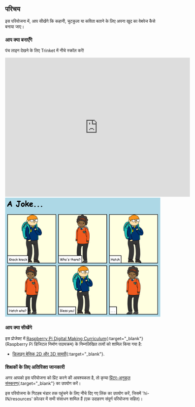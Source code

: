 ## परिचय

इस परियोजना में, आप सीखेंगे कि कहानी, चुटकुला या कविता बताने के लिए अपना खुद का वेबपेज कैसे बनाया जाए।

### आप क्या बनाएँगे

पंच लाइन देखने के लिए Trinket में नीचे स्क्रॉल करें!

<div class="trinket">
  <iframe src="https://trinket.io/embed/html/03006be97d?outputOnly=true&start=result" width="600" height="450" frameborder="0" marginwidth="0" marginheight="0" allowfullscreen>
  </iframe>
  <img src="images/story-final.png">
</div>

### आप क्या सीखेंगे

इस प्रोजेक्ट में [Raspberry Pi Digital Making Curriculum](https://rpf.io/curriculum){:target="_blank"} (Raspberry Pi डिजिटल निर्माण पाठ्यक्रम) के निम्नलिखित तत्वों को शामिल किया गया है:

+ [डिज़ाइन बेसिक 2D और 3D सामग्री](https://www.raspberrypi.org/curriculum/design/creator){:target="_blank"}.

### शिक्षकों के लिए अतिरिक्त जानकारी

अगर आपको इस परियोजना को प्रिंट करने की आवश्यकता है, तो कृप्या [प्रिंटर-अनुकूल संस्करण](https://projects.raspberrypi.org/hi-IN/projects/tell-a-story/print){:target="_blank"} का उपयोग करें।

इस परियोजना के गिटहब भंडार तक पहुंचने के लिए नीचे दिए गए लिंक का उपयोग करें, जिसमें 'hi-IN/resources' फ़ोल्डर में सभी संसाधन शामिल हैं (एक उदाहरण संपूर्ण परियोजना सहित)।